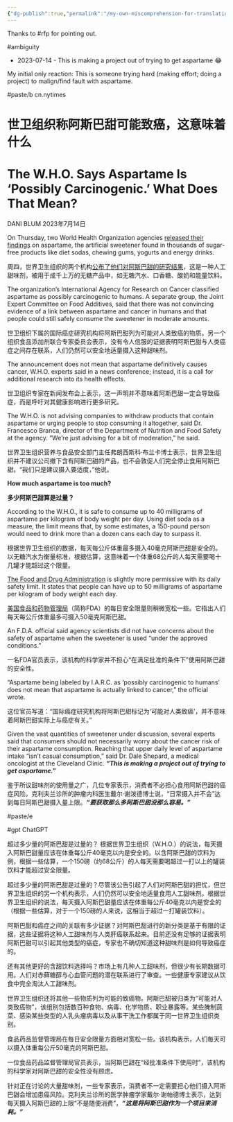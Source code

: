 ```yaml
---
{"dg-publish":true,"permalink":"/my-own-miscomprehension-for-translation/","noteIcon":"2","created":"","updated":""}
---
```


Thanks to #rfp  for pointing out.

#ambiguity

- 2023-07-14 - This is making a project out of trying to get aspartame 😂

My initial only reaction: This is someone trying hard (making effort; doing a project) to malign/find fault with aspartame.


#paste/b 
cn.nytimes

# 世卫组织称阿斯巴甜可能致癌，这意味着什么

# The W.H.O. Says Aspartame Is ‘Possibly Carcinogenic.’ What Does That Mean?

DANI BLUM
2023年7月14日

On Thursday, two World Health Organization agencies [released their findings](https://www.nytimes.com/2023/07/13/health/aspartame-cancer-who-sweetener.html) on aspartame, the artificial sweetener found in thousands of sugar-free products like diet sodas, chewing gums, yogurts and energy drinks.

周四，世界卫生组织的两个机构[公布了他们对阿斯巴甜的研究结果](https://www.nytimes.com/2023/07/13/health/aspartame-cancer-who-sweetener.html "Link: https://www.nytimes.com/2023/07/13/health/aspartame-cancer-who-sweetener.html")，这是一种人工甜味剂，被用于成千上万的无糖产品中，如无糖汽水、口香糖、酸奶和能量饮料。

The organization’s International Agency for Research on Cancer classified aspartame as possibly carcinogenic to humans. A separate group, the Joint Expert Committee on Food Additives, said that there was not convincing evidence of a link between aspartame and cancer in humans and that people could still safely consume the sweetener in moderate amounts.

世卫组织下属的国际癌症研究机构将阿斯巴甜列为可能对人类致癌的物质。另一个组织食品添加剂联合专家委员会表示，没有令人信服的证据表明阿斯巴甜与人类癌症之间存在联系，人们仍然可以安全地适量摄入这种甜味剂。

The announcement does not mean that aspartame definitively causes cancer, W.H.O. experts said in a news conference; instead, it is a call for additional research into its health effects.

世卫组织专家在新闻发布会上表示，这一声明并不意味着阿斯巴甜一定会导致癌症，而是呼吁对其健康影响进行更多研究。

The W.H.O. is not advising companies to withdraw products that contain aspartame or urging people to stop consuming it altogether, said Dr. Francesco Branca, director of the Department of Nutrition and Food Safety at the agency. “We’re just advising for a bit of moderation,” he said.

世界卫生组织营养与食品安全部门主任弗朗西斯科·布兰卡博士表示，世界卫生组织并不建议公司撤下含有阿斯巴甜的产品，也不会敦促人们完全停止食用阿斯巴甜。“我们只是建议摄入要适度，”他说。

**How much aspartame is too much?**

**多少阿斯巴甜算是过量？**

According to the W.H.O., it is safe to consume up to 40 milligrams of aspartame per kilogram of body weight per day. Using diet soda as a measure, the limit means that, by some estimates, a 150-pound person would need to drink more than a dozen cans each day to surpass it.

根据世界卫生组织的数据，每天每公斤体重最多摄入40毫克阿斯巴甜是安全的。以无糖汽水为衡量标准，根据估算，这意味着一个体重68公斤的人每天需要喝十几罐才能超过这个限量。

[The Food and Drug Administration](https://www.fda.gov/food/food-additives-petitions/aspartame-and-other-sweeteners-food) is slightly more permissive with its daily safety limit. It states that people can have up to 50 milligrams of aspartame per kilogram of body weight each day.

[美国食品和药物管理局](https://www.fda.gov/food/food-additives-petitions/aspartame-and-other-sweeteners-food)（简称FDA）的每日安全限量则稍微宽松一些。它指出人们每天每公斤体重最多可摄入50毫克阿斯巴甜。

An F.D.A. official said agency scientists did not have concerns about the safety of aspartame when the sweetener is used “under the approved conditions.”

一名FDA官员表示，该机构的科学家并不担心“在满足批准的条件下”使用阿斯巴甜的安全性。

“Aspartame being labeled by I.A.R.C. as ‘possibly carcinogenic to humans’ does not mean that aspartame is actually linked to cancer,” the official wrote.

这位官员写道：“国际癌症研究机构将阿斯巴甜标记为‘可能对人类致癌’，并不意味着阿斯巴甜实际上与癌症有关。”

Given the vast quantities of sweetener under discussion, several experts said that consumers should not necessarily worry about the cancer risk of their aspartame consumption. Reaching that upper daily level of aspartame intake “isn’t casual consumption,” said Dr. Dale Shepard, a medical oncologist at the Cleveland Clinic. ***“This is making a project out of trying to get aspartame.”***

鉴于所议甜味剂的使用量之广，几位专家表示，消费者不必担心食用阿斯巴甜的癌症风险。克利夫兰诊所的肿瘤内科医生戴尔·谢泼德博士说，“日常摄入并不会”达到每日阿斯巴甜摄入量上限。***“要获取那么多阿斯巴甜没那么容易。”***

#paste/e 

#gpt 
ChatGPT

超过多少量的阿斯巴甜是过量的？ 根据世界卫生组织（W.H.O.）的说法，每天摄入阿斯巴甜量应该在体重每公斤40毫克以内是安全的。以含阿斯巴甜的饮料为例，根据一些估算，一个150磅（约68公斤）的人每天需要喝超过一打以上的罐装饮料才能超过安全限量。

超过多少量的阿斯巴甜是过量的？尽管该公告引起了人们对阿斯巴甜的担忧，但世界卫生组织的另一个机构表示，人们仍然可以安全地适量食用人工甜味剂。根据世界卫生组织的说法，每天摄入阿斯巴甜量应该在体重每公斤40毫克以内是安全的（根据一些估算，对于一个150磅的人来说，这相当于超过一打罐装饮料）。

阿斯巴甜和癌症之间的关联有多少证据？对阿斯巴甜进行的新分类是基于有限的证据，这些证据将这种人工甜味剂与人类肝癌联系起来。目前还没有足够的证据表明阿斯巴甜可以引起其他类型的癌症，专家也不确切知道这种甜味剂是如何导致癌症的。

还有其他更好的含甜饮料选择吗？市场上有几种人工甜味剂，但很少有长期数据可用。人们对赤藓糖醇与心血管问题的潜在联系进行了审查。一些健康专家建议从饮食中完全淘汰人工甜味剂。

世界卫生组织还将其他一些物质列为可能的致癌物。阿斯巴甜被归类为“可能对人类致癌物”，该组别包括数百种食物、病毒、化学物质、职业暴露等。某些腌制蔬菜、感染某些类型的人乳头瘤病毒以及从事干洗工作都属于同一世界卫生组织类别。

食品药品监督管理局在每日安全限量方面相对宽松一些。该机构表示，人们每天可以摄入体重每公斤50毫克的阿斯巴甜。

一位食品药品监督管理局官员表示，当阿斯巴甜在“经批准条件下使用时”，该机构的科学家对阿斯巴甜的安全性没有顾虑。

针对正在讨论的大量甜味剂，一些专家表示，消费者不一定需要担心他们摄入阿斯巴甜会增加患癌风险。克利夫兰诊所的医学肿瘤学家戴尔·谢帕德博士表示，达到每天摄入阿斯巴甜的上限“不是随便消费”，***“这是将阿斯巴甜作为一个项目来消耗。”***

